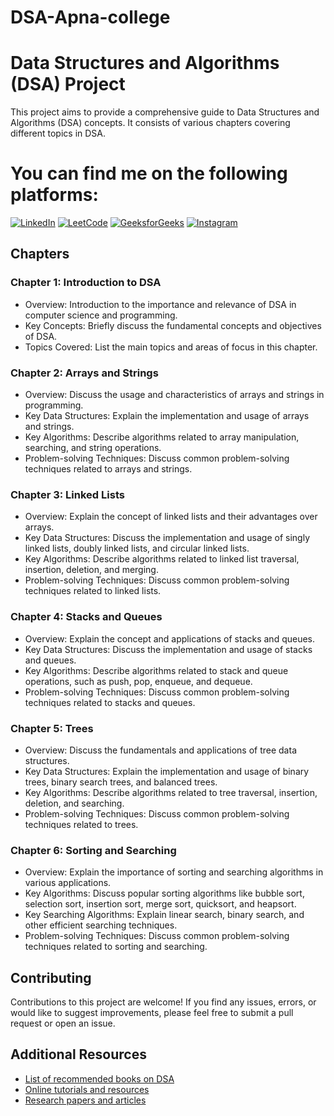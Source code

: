 # DSA-Apna-college

# Data Structures and Algorithms (DSA) Project

This project aims to provide a comprehensive guide to Data Structures and Algorithms (DSA) concepts. It consists of various chapters covering different topics in DSA.

# You can find me on the following platforms:

[![LinkedIn](https://img.shields.io/badge/LinkedIn-Profile-blue?style=flat-square&logo=linkedin)](https://www.linkedin.com/in/harsh-murti-06040a256/)
[![LeetCode](https://img.shields.io/badge/LeetCode-Profile-red?style=flat-square&logo=leetcode)](https://leetcode.com/harsh-murti/)
[![GeeksforGeeks](https://img.shields.io/badge/GeeksforGeeks-Profile-brightgreen?style=flat-square&logo=geeksforgeeks)](https://auth.geeksforgeeks.org/user/murtihashfl/)
[![Instagram](https://img.shields.io/badge/Instagram-Profile-pink?style=flat-square&logo=instagram)](https://instagram.com/murtiharsh?igshid=ZDdkNTZiNTM=)

## Chapters

### Chapter 1: Introduction to DSA

- Overview: Introduction to the importance and relevance of DSA in computer science and programming.
- Key Concepts: Briefly discuss the fundamental concepts and objectives of DSA.
- Topics Covered: List the main topics and areas of focus in this chapter.

### Chapter 2: Arrays and Strings

- Overview: Discuss the usage and characteristics of arrays and strings in programming.
- Key Data Structures: Explain the implementation and usage of arrays and strings.
- Key Algorithms: Describe algorithms related to array manipulation, searching, and string operations.
- Problem-solving Techniques: Discuss common problem-solving techniques related to arrays and strings.

### Chapter 3: Linked Lists

- Overview: Explain the concept of linked lists and their advantages over arrays.
- Key Data Structures: Discuss the implementation and usage of singly linked lists, doubly linked lists, and circular linked lists.
- Key Algorithms: Describe algorithms related to linked list traversal, insertion, deletion, and merging.
- Problem-solving Techniques: Discuss common problem-solving techniques related to linked lists.

### Chapter 4: Stacks and Queues

- Overview: Explain the concept and applications of stacks and queues.
- Key Data Structures: Discuss the implementation and usage of stacks and queues.
- Key Algorithms: Describe algorithms related to stack and queue operations, such as push, pop, enqueue, and dequeue.
- Problem-solving Techniques: Discuss common problem-solving techniques related to stacks and queues.

### Chapter 5: Trees

- Overview: Discuss the fundamentals and applications of tree data structures.
- Key Data Structures: Explain the implementation and usage of binary trees, binary search trees, and balanced trees.
- Key Algorithms: Describe algorithms related to tree traversal, insertion, deletion, and searching.
- Problem-solving Techniques: Discuss common problem-solving techniques related to trees.

### Chapter 6: Sorting and Searching

- Overview: Explain the importance of sorting and searching algorithms in various applications.
- Key Algorithms: Discuss popular sorting algorithms like bubble sort, selection sort, insertion sort, merge sort, quicksort, and heapsort.
- Key Searching Algorithms: Explain linear search, binary search, and other efficient searching techniques.
- Problem-solving Techniques: Discuss common problem-solving techniques related to sorting and searching.

## Contributing

Contributions to this project are welcome! If you find any issues, errors, or would like to suggest improvements, please feel free to submit a pull request or open an issue.

## Additional Resources

- [List of recommended books on DSA](link-to-additional-resources)
- [Online tutorials and resources](link-to-tutorials)
- [Research papers and articles](link-to-research-papers)
